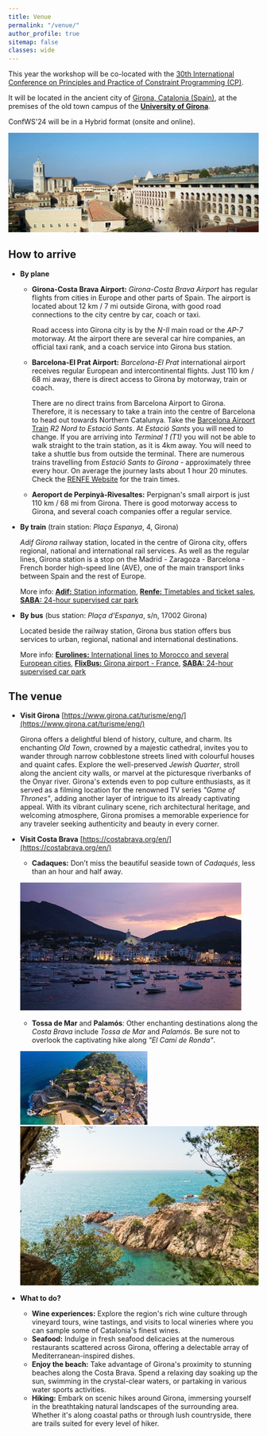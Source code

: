 ```yaml
---
title: Venue
permalink: "/venue/"
author_profile: true
sitemap: false
classes: wide
---
```


This year the workshop will be co-located with the [30th International Conference on Principles and Practice of Constraint Programming (CP)](https://cp2024.a4cp.org/).

It will be located in the ancient city of [Girona, Catalonia (Spain)](https://www.girona.cat/turisme/eng/), at the premises of the old town campus of the [**University of Girona**](https://www.udg.edu/en/).

ConfWS'24 will be in a Hybrid format (onsite and online).

![Old Town Campus of the University of Girona](/assets/confws/university_girona.jpg)

## How to arrive

- **By plane**
  - **Girona-Costa Brava Airport:** *Girona-Costa Brava Airport* has regular flights from cities in Europe and other parts of Spain. The airport is located about 12 km / 7 mi outside Girona, with good road connections to the city centre by car, coach or taxi. 
    
    Road access into Girona city is by the *N-II* main road or the *AP-7* motorway. At the airport there are several car hire companies, an official taxi rank, and a coach service into Girona bus station.

  - **Barcelona-El Prat Airport:** *Barcelona-El Prat* international airport receives regular European and intercontinental flights. Just 110 km / 68 mi away, there is direct access to Girona by motorway, train or coach. 
    
    There are no direct trains from Barcelona Airport to Girona. Therefore, it is necessary to take a train into the centre of Barcelona to head out towards Northern Catalunya.
    Take the [Barcelona Airport Train](https://www.barcelona-tourist-guide.com/en/airport/transport/barcelona-airport-train.html) *R2 Nord to Estació Sants*. At *Estació Sants* you will need to change.
    If you are arriving into *Terminal 1 (T1)* you will not be able to walk straight to the train station, as it is 4km away. You will need to take a shuttle bus  from outside the terminal. There are numerous trains travelling from *Estació Sants to Girona* - approximately three every hour. On average the journey lasts about 1 hour 20 minutes. Check the [RENFE Website](https://www.renfe.com/es/en/viajar/informacion-util/horarios) for the train times.

  - **Aeroport de Perpinyà-Rivesaltes:** Perpignan's small airport is just 110 km / 68 mi from Girona. There is good motorway access to Girona, and several coach companies offer a regular service.


- **By train** (train station: *Plaça Espanya*, 4, Girona)

    *Adif Girona* railway station, located in the centre of Girona city, offers regional, national and international rail services. As well as the regular lines, Girona station is a stop on the Madrid - Zaragoza - Barcelona - French border high-speed line (AVE), one of the main transport links between Spain and the rest of Europe.

    More info: [**Adif:** Station information](https://www.adif.es/ca_ES/infraestructuras/estaciones/79300/informacion_000105.shtml), [**Renfe:** Timetables and ticket sales](https://www.renfe.com/EN/viajeros/index.html), [**SABA:** 24-hour supervised car park](https://www.saba.es/es/parking-estacion-girona?gclid=EAIaIQobChMI9_rY38qv8AIVweeyCh1EvQcLEAAYASAAEgIOX_D_BwE)


- **By bus** (bus station: *Plaça d'Espanya*, s/n, 17002 Girona)

    Located beside the railway station, Girona bus station offers bus services to urban, regional, national and international destinations.

    More info: [**Eurolines:** International lines to Morocco and several European cities](http://www.eurolines.es/), [**FlixBus:** Girona airport - France](https://www.flixbus.co.uk/bus-timetable-stop/girona), [**SABA:** 24-hour supervised car park](https://www.saba.es/es/parking-estacion-girona?gclid=EAIaIQobChMI9_rY38qv8AIVweeyCh1EvQcLEAAYASAAEgIOX_D_BwE)


## The venue

- **Visit Girona** [https://www.girona.cat/turisme/eng/](https://www.girona.cat/turisme/eng/)
  
    Girona offers a delightful blend of history, culture, and charm. Its enchanting *Old Town*, crowned by a majestic cathedral, invites you to wander through narrow cobblestone streets lined with colourful houses and quaint cafes. Explore the well-preserved *Jewish Quarter*, stroll along the ancient city walls, or marvel at the picturesque riverbanks of the Onyar river. Girona's extends even to pop culture enthusiasts, as it served as a filming location for the renowned TV series *"Game of Thrones"*, adding another layer of intrigue to its already captivating appeal. With its vibrant culinary scene, rich architectural heritage, and welcoming atmosphere, Girona promises a memorable experience for any traveler seeking authenticity and beauty in every corner.

- **Visit Costa Brava** [https://costabrava.org/en/](https://costabrava.org/en/)
  
    - **Cadaques:** Don’t miss the beautiful seaside town of *Cadaqués*, less than an hour and half away.
  
  ![Cadaques](/assets/confws/cadaques.jpg "Cadaques")

    - **Tossa de Mar** and **Palamós**: Other enchanting destinations along the *Costa Brava* include *Tossa de Mar* and *Palamós*. Be sure not to overlook the captivating hike along *"El Camí de Ronda"*.

  ![Tossa de Mar](/assets/confws/tossademar.jpg "Tossa de Mar")
  ![Palamós](/assets/confws/palamos.jpg "Palamós")

- **What to do?**

  -	**Wine experiences:** Explore the region's rich wine culture through vineyard tours, wine tastings, and visits to local wineries where you can sample some of Catalonia's finest wines.
  - **Seafood:** Indulge in fresh seafood delicacies at the numerous restaurants scattered across Girona, offering a delectable array of Mediterranean-inspired dishes.
  - **Enjoy the beach:** Take advantage of Girona's proximity to stunning beaches along the Costa Brava. Spend a relaxing day soaking up the sun, swimming in the crystal-clear waters, or partaking in various water sports activities.
  - **Hiking:** Embark on scenic hikes around Girona, immersing yourself in the breathtaking natural landscapes of the surrounding area. Whether it's along coastal paths or through lush countryside, there are trails suited for every level of hiker.

